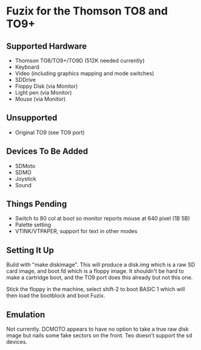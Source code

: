 # Fuzix for the Thomson TO8 and TO9+

## Supported Hardware
-	Thomson TO8/TO9+/TO9D (512K needed currently)
-	Keyboard
-	Video (including graphics mapping and mode switches)
-	SDDrive
-	Floppy Disk (via Monitor)
-	Light pen (via Monitor)
-	Mouse (via Monitor)

## Unsupported
-	Original TO9 (see TO9 port)

## Devices To Be Added
-	SDMoto
-	SDMO
- 	Joystick
-	Sound

## Things Pending
-	Switch to 80 col at boot so monitor reports mouse at 640 pixel
	(1B 5B)
-	Palette setting
-	VTINK/VTPAPER, support for text in other modes

## Setting It Up

Build with "make diskimage". This will produce a disk.img which is a raw SD
card image, and boot.fd which is a floppy image. It shouldn't be hard to make
a cartridge boot, and the TO9 port does this already but not this one.

Stick the floppy in the machine, select shift-2 to boot BASIC 1 which will then
load the bootblock and boot Fuzix.

## Emulation

Not currently. DCMOTO appears to have no option to take a true raw disk image
but nails some fake sectors on the front. Teo doesn't support the sd devices.

